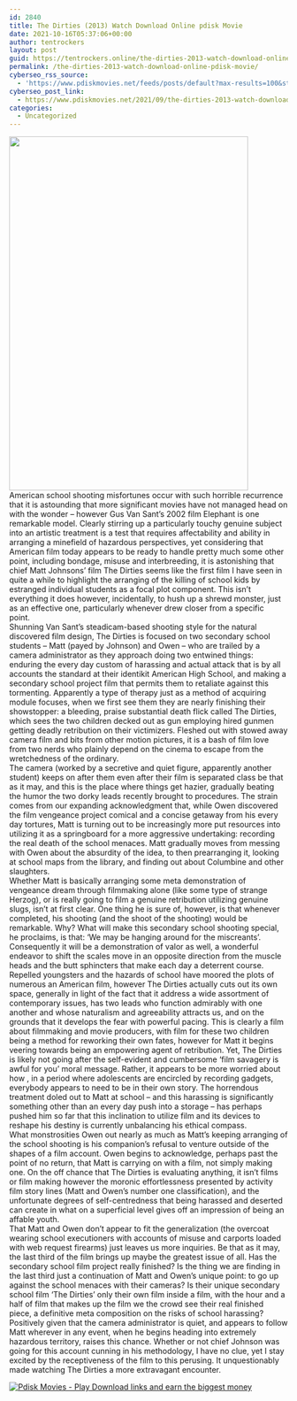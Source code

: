 ```yaml
---
id: 2840
title: The Dirties (2013) Watch Download Online pdisk Movie
date: 2021-10-16T05:37:06+00:00
author: tentrockers
layout: post
guid: https://tentrockers.online/the-dirties-2013-watch-download-online-pdisk-movie/
permalink: /the-dirties-2013-watch-download-online-pdisk-movie/
cyberseo_rss_source:
  - 'https://www.pdiskmovies.net/feeds/posts/default?max-results=100&start-index=601'
cyberseo_post_link:
  - https://www.pdiskmovies.net/2021/09/the-dirties-2013-watch-download-online.html
categories:
  - Uncategorized
---
```

<div class="separator">
  <a href="https://1.bp.blogspot.com/-LD5867u1B28/YTRjuG_dOZI/AAAAAAAAArE/xQEb7BSmrH8k4KHM8y8aLxFeMdZeK67IwCLcBGAsYHQ/s800/The%2BDirties%2B%25282013%2529%2BWatch%2BDownload%2BOnline%2Bpdisk%2BMovie.jpg" imageanchor="1"><img loading="lazy" border="0" data-original-height="800" data-original-width="540" height="640" src="https://1.bp.blogspot.com/-LD5867u1B28/YTRjuG_dOZI/AAAAAAAAArE/xQEb7BSmrH8k4KHM8y8aLxFeMdZeK67IwCLcBGAsYHQ/w432-h640/The%2BDirties%2B%25282013%2529%2BWatch%2BDownload%2BOnline%2Bpdisk%2BMovie.jpg" width="432" /></a>
</div>



<div>
  <div>
    <span>American school shooting misfortunes occur with such horrible recurrence that it is astounding that more significant movies have not managed head on with the wonder &#8211; however Gus Van Sant&#8217;s 2002 film Elephant is one remarkable model. Clearly stirring up a particularly touchy genuine subject into an artistic treatment is a test that requires affectability and ability in arranging a minefield of hazardous perspectives, yet considering that American film today appears to be ready to handle pretty much some other point, including bondage, misuse and interbreeding, it is astonishing that chief Matt Johnsons&#8217; film The Dirties seems like the first film I have seen in quite a while to highlight the arranging of the killing of school kids by estranged individual students as a focal plot component. This isn&#8217;t everything it does however, incidentally, to hush up a shrewd monster, just as an effective one, particularly whenever drew closer from a specific point.&nbsp;</span>
  </div>
  
  <div>
    <span>Shunning Van Sant&#8217;s steadicam-based shooting style for the natural discovered film design, The Dirties is focused on two secondary school students &#8211; Matt (payed by Johnson) and Owen &#8211; who are trailed by a camera administrator as they approach doing two entwined things: enduring the every day custom of harassing and actual attack that is by all accounts the standard at their identikit American High School, and making a secondary school project film that permits them to retaliate against this tormenting. Apparently a type of therapy just as a method of acquiring module focuses, when we first see them they are nearly finishing their showstopper: a bleeding, praise substantial death flick called The Dirties, which sees the two children decked out as gun employing hired gunmen getting deadly retribution on their victimizers. Fleshed out with stowed away camera film and bits from other motion pictures, it is a bash of film love from two nerds who plainly depend on the cinema to escape from the wretchedness of the ordinary.&nbsp;</span>
  </div>
  
  <div>
    <span>The camera (worked by a secretive and quiet figure, apparently another student) keeps on after them even after their film is separated class be that as it may, and this is the place where things get hazier, gradually beating the humor the two dorky leads recently brought to procedures. The strain comes from our expanding acknowledgment that, while Owen discovered the film vengeance project comical and a concise getaway from his every day tortures, Matt is turning out to be increasingly more put resources into utilizing it as a springboard for a more aggressive undertaking: recording the real death of the school menaces. Matt gradually moves from messing with Owen about the absurdity of the idea, to then prearranging it, looking at school maps from the library, and finding out about Columbine and other slaughters.&nbsp;</span>
  </div>
  
  <div>
    <span>Whether Matt is basically arranging some meta demonstration of vengeance dream through filmmaking alone (like some type of strange Herzog), or is really going to film a genuine retribution utilizing genuine slugs, isn&#8217;t at first clear. One thing he is sure of, however, is that whenever completed, his shooting (and the shoot of the shooting) would be remarkable. Why? What will make this secondary school shooting special, he proclaims, is that: &#8216;We may be hanging around for the miscreants&#8217;. Consequently it will be a demonstration of valor as well, a wonderful endeavor to shift the scales move in an opposite direction from the muscle heads and the butt sphincters that make each day a deterrent course.&nbsp;</span>
  </div>
  
  <div>
    <span>Repelled youngsters and the hazards of school have moored the plots of numerous an American film, however The Dirties actually cuts out its own space, generally in light of the fact that it address a wide assortment of contemporary issues, has two leads who function admirably with one another and whose naturalism and agreeability attracts us, and on the grounds that it develops the fear with powerful pacing. This is clearly a film about filmmaking and movie producers, with film for these two children being a method for reworking their own fates, however for Matt it begins veering towards being an empowering agent of retribution. Yet, The Dirties is likely not going after the self-evident and cumbersome &#8216;film savagery is awful for you&#8217; moral message. Rather, it appears to be more worried about how , in a period where adolescents are encircled by recording gadgets, everybody appears to need to be in their own story. The horrendous treatment doled out to Matt at school &#8211; and this harassing is significantly something other than an every day push into a storage &#8211; has perhaps pushed him so far that this inclination to utilize film and its devices to reshape his destiny is currently unbalancing his ethical compass.&nbsp;</span>
  </div>
  
  <div>
    <span>What monstrosities Owen out nearly as much as Matt&#8217;s keeping arranging of the school shooting is his companion&#8217;s refusal to venture outside of the shapes of a film account. Owen begins to acknowledge, perhaps past the point of no return, that Matt is carrying on with a film, not simply making one. On the off chance that The Dirties is evaluating anything, it isn&#8217;t films or film making however the moronic effortlessness presented by activity film story lines (Matt and Owen&#8217;s number one classification), and the unfortunate degrees of self-centredness that being harassed and deserted can create in what on a superficial level gives off an impression of being an affable youth.&nbsp;</span>
  </div>
  
  <div>
    <span>That Matt and Owen don&#8217;t appear to fit the generalization (the overcoat wearing school executioners with accounts of misuse and carports loaded with web request firearms) just leaves us more inquiries. Be that as it may, the last third of the film brings up maybe the greatest issue of all. Has the secondary school film project really finished? Is the thing we are finding in the last third just a continuation of Matt and Owen&#8217;s unique point: to go up against the school menaces with their cameras? Is their unique secondary school film &#8216;The Dirties&#8217; only their own film inside a film, with the hour and a half of film that makes up the film we the crowd see their real finished piece, a definitive meta composition on the risks of school harassing? Positively given that the camera administrator is quiet, and appears to follow Matt wherever in any event, when he begins heading into extremely hazardous territory, raises this chance. Whether or not chief Johnson was going for this account cunning in his methodology, I have no clue, yet I stay excited by the receptiveness of the film to this perusing. It unquestionably made watching The Dirties a more extravagant encounter.</span>
  </div>
</div>

[![](https://1.bp.blogspot.com/-KJZYdQTn3nw/YS8VdIdXMyI/AAAAAAAAaw4/BR8dsGkpxw0T8C_4G4ALfMA7cP79KN3kwCLcBGAsYHQ/w400-h58/play_download_buttuons-removebg-preview.png "Pdisk Movies - Play Download links and earn the biggest money")](https://kofilink.com/1/bnYyano1MDAybjJ6?dn=1)